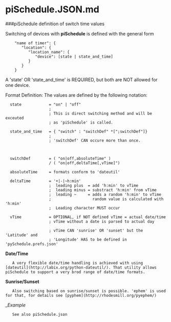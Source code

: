 piSchedule.JSON.md
===========

###piSchedule definition of switch time values

   Switching of devices with __piSchedule__ is defined with the general form

```
    "name of timer": {
       "location": {
          "location_name": {
             "device": [state | state_and_time]
          }
       }
    }

```
   A 'state' OR 'state_and_time' is REQUIRED, but both are NOT allowed for one device.
   
   
   Format Definition:  The values are defined by the following notation:



      state            = "on" | "off"
                       ;
                       ; This is direct switching method and will be exceuted 
                       ; as 'piSchedule' is called.

      state_and_time   = { "switch" : "switchDef" *[";switchDef"]}
                       ;
                       ; 'switchDef' CAN occure more than once.

 

      switchDef        = ( "on|off,absoluteTime" )
                       / ( "on|off,deltaTime[,vTime]")

      absoluteTime     = formats conform to 'dateutil'

      deltaTime        = '+|-|~h:min'
                       ;  leading plus  = add 'h:min' to vTime
                       ;  leading minus = substract 'h:min' from vTime
                       ;  leading ~     = adds a random 'h:min' to vTime
                       ;                  random value is calculated with 'h:min'
                       ;  Leading character MUST occur

      vTime            = OPTIONAL, if NOT defined vTime = actual date/time
                       ; vTime without a date is parsed to actual day

                       ; vTime CAN 'sunrise' OR 'sunset' but the 'Latitude' and
                       ; 'Longitude' HAS to be defined in 'pySchedule.prefs.json'



   __Date/Time__
   
       A very flexible date/time handling is achieved with using [dateutil](http://labix.org/python-dateutil/). That utility allows piSchedule to support a very brod range of date/time formats. 
   
   
   __Sunrise/Sunset__
   
       Also switching based on sunrise/sunset is possible. 'ephem' is used for that, for details see [pyphem](http://rhodesmill.org/pyephem/)
   
   
   __Example_
   
       See also piSchedule.json
